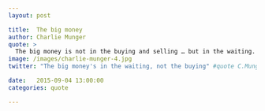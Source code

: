 ```yaml
---
layout: post

title:  The big money
author: Charlie Munger
quote: >
  The big money is not in the buying and selling … but in the waiting.
image: /images/charlie-munger-4.jpg
twitter: "The big money's in the waiting, not the buying" #quote C.Munger

date:   2015-09-04 13:00:00
categories: quote

---
```


